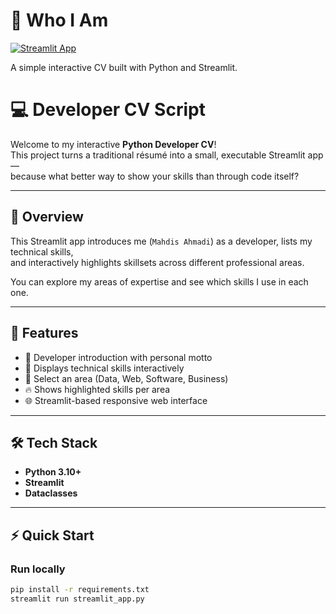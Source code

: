 # 🧠 Who I Am

[![Streamlit App](https://static.streamlit.io/badges/streamlit_badge_black_white.svg)](https://who-i-am-bndv4jr48rvhchpt5aivup.streamlit.app/)

A simple interactive CV built with Python and Streamlit.

# 💻 Developer CV Script

Welcome to my interactive **Python Developer CV**!  
This project turns a traditional résumé into a small, executable Streamlit app —  
because what better way to show your skills than through code itself?

---

## 🚀 Overview

This Streamlit app introduces me (`Mahdis Ahmadi`) as a developer, lists my technical skills,  
and interactively highlights skillsets across different professional areas.

You can explore my areas of expertise and see which skills I use in each one.

---

## 🧩 Features

- 👤 Developer introduction with personal motto  
- 🧠 Displays technical skills interactively  
- 🧭 Select an area (Data, Web, Software, Business)  
- 🔥 Shows highlighted skills per area  
- 🌐 Streamlit-based responsive web interface  

---

## 🛠️ Tech Stack

- **Python 3.10+**
- **Streamlit**
- **Dataclasses**

---

## ⚡ Quick Start

### Run locally

```bash
pip install -r requirements.txt
streamlit run streamlit_app.py
